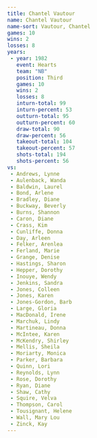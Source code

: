 ```yaml
---
title: Chantel Vautour
name: Chantel Vautour
name-sort: Vautour, Chantel
games: 10
wins: 2
losses: 8
years:
 - year: 1982
   event: Hearts
   team: "NB"
   position: Third
   games: 10
   wins: 2
   losses: 8
   inturn-total: 99
   inturn-percent: 53
   outturn-total: 95
   outturn-percent: 60
   draw-total: 90
   draw-percent: 56
   takeout-total: 104
   takeout-percent: 57
   shots-total: 194
   shots-percent: 56
vs:
 - Andrews, Lynne
 - Aulenback, Wanda
 - Baldwin, Laurel
 - Bond, Arlene
 - Bradley, Diane
 - Buckway, Beverly
 - Burns, Shannon
 - Caron, Diane
 - Crass, Kim
 - Cunliffe, Donna
 - Day, Arleen
 - Felker, Arenlea
 - Ferland, Marie
 - Grange, Denise
 - Hastings, Sharon
 - Hepper, Dorothy
 - Inouye, Wendy
 - Jenkins, Sandra
 - Jones, Colleen
 - Jones, Karen
 - Jones-Gordon, Barb
 - Large, Gloria
 - MacDonald, Irene
 - Marchuk, Lindy
 - Martineau, Donna
 - McIntee, Karen
 - McKendry, Shirley
 - Mellis, Sheila
 - Moriarty, Monica
 - Parker, Barbara
 - Quinn, Lori
 - Reynolds, Lynn
 - Rose, Dorothy
 - Ryan, Diane
 - Shaw, Cathy
 - Squire, Velva
 - Thompson, Carol
 - Tousignant, Helene
 - Wall, Mary Lou
 - Zinck, Kay
---
```

